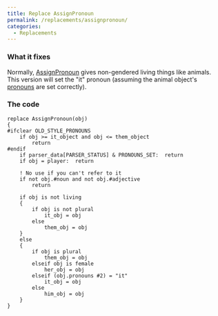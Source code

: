 ```yaml
---
title: Replace AssignPronoun
permalink: /replacements/assignpronoun/
categories: 
  - Replacements
---
```


### What it fixes

Normally, [AssignPronoun](AssignPronoun) gives non-gendered
living things like animals. This version will set the "it" pronoun
(assuming the animal object's [pronouns](pronouns) are set
correctly).

### The code

    replace AssignPronoun(obj)
    {
    #ifclear OLD_STYLE_PRONOUNS
        if obj >= it_object and obj <= them_object
            return
    #endif
        if parser_data[PARSER_STATUS] & PRONOUNS_SET:  return
        if obj = player:  return

        ! No use if you can't refer to it
        if not obj.#noun and not obj.#adjective
            return

        if obj is not living
        {
            if obj is not plural
                it_obj = obj
            else
                them_obj = obj
        }
        else
        {
            if obj is plural
                them_obj = obj
            elseif obj is female
                her_obj = obj
            elseif (obj.pronouns #2) = "it"
                it_obj = obj
            else
                him_obj = obj
        }
    }
